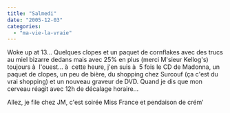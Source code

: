 ```yaml
---
title: "Salmedi"
date: "2005-12-03"
categories: 
  - "ma-vie-la-vraie"
---
```


  
Woke up at 13... Quelques clopes et un paquet de cornflakes avec des trucs au miel bizarre dedans mais avec 25% en plus (merci M'sieur Kellog's) toujours à  l'ouest... à  cette heure, j'en suis à  5 fois le CD de Madonna, un paquet de clopes, un peu de bière, du shopping chez Surcouf (ça c'est du vrai shopping) et un nouveau graveur de DVD. Quand je dis que mon cerveau réagit avec 12h de décalage horaire...  
  
Allez, je file chez JM, c'est soirée Miss France et pendaison de crém'
